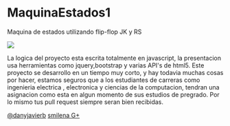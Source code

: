 MaquinaEstados1
===============

Maquina de estados utilizando flip-flop JK y RS

<img src="https://raw.github.com/danyjavierb/MaquinaEstados1/master/pantallazo.png?raw=true" />

La logica del proyecto esta escrita totalmente en javascript, la presentacion usa herramientas como jquery,bootstrap y varias API's de html5.
Este proyecto se desarrollo en un tiempo muy corto, y hay todavia muchas cosas por hacer, estamos seguros que a los estudiantes de 
carreras como ingenieria electrica , electronica y ciencias de la computacion, tendran una asignacion como esta en algun momento de sus estudios de pregrado.
Por lo mismo tus pull request siempre seran bien recibidas.


<a href="https://twitter.com/danyjavierb">@danyjavierb</a>
<a href="https://plus.google.com/u/0/115838028678384365674/posts">smilena G+</a>
